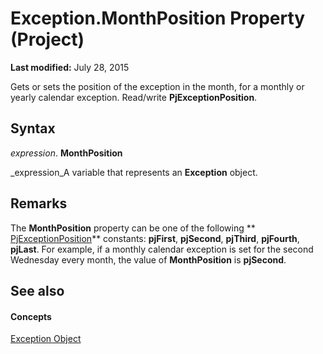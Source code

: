 
# Exception.MonthPosition Property (Project)

 **Last modified:** July 28, 2015

Gets or sets the position of the exception in the month, for a monthly or yearly calendar exception. Read/write  **PjExceptionPosition**.

## Syntax

 _expression_. **MonthPosition**

 _expression_A variable that represents an  **Exception** object.


## Remarks

The  **MonthPosition** property can be one of the following ** [PjExceptionPosition](08e2393a-53dc-13e4-f1ca-c6b507a1434c.md)** constants: **pjFirst**,  **pjSecond**,  **pjThird**,  **pjFourth**,  **pjLast**. For example, if a monthly calendar exception is set for the second Wednesday every month, the value of  **MonthPosition** is **pjSecond**.


## See also


#### Concepts


 [Exception Object](105372cd-2e8b-0fd0-f565-0a75c907a40a.md)
